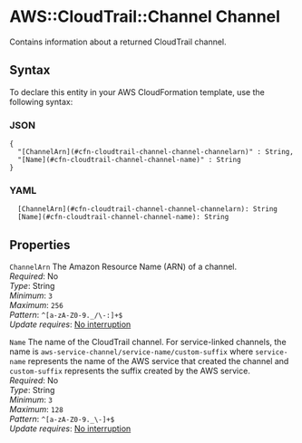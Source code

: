 # AWS::CloudTrail::Channel Channel<a name="aws-properties-cloudtrail-channel-channel"></a>

Contains information about a returned CloudTrail channel\.

## Syntax<a name="aws-properties-cloudtrail-channel-channel-syntax"></a>

To declare this entity in your AWS CloudFormation template, use the following syntax:

### JSON<a name="aws-properties-cloudtrail-channel-channel-syntax.json"></a>

```
{
  "[ChannelArn](#cfn-cloudtrail-channel-channel-channelarn)" : String,
  "[Name](#cfn-cloudtrail-channel-channel-name)" : String
}
```

### YAML<a name="aws-properties-cloudtrail-channel-channel-syntax.yaml"></a>

```
  [ChannelArn](#cfn-cloudtrail-channel-channel-channelarn): String
  [Name](#cfn-cloudtrail-channel-channel-name): String
```

## Properties<a name="aws-properties-cloudtrail-channel-channel-properties"></a>

`ChannelArn`  <a name="cfn-cloudtrail-channel-channel-channelarn"></a>
The Amazon Resource Name \(ARN\) of a channel\.  
*Required*: No  
*Type*: String  
*Minimum*: `3`  
*Maximum*: `256`  
*Pattern*: `^[a-zA-Z0-9._/\-:]+$`  
*Update requires*: [No interruption](https://docs.aws.amazon.com/AWSCloudFormation/latest/UserGuide/using-cfn-updating-stacks-update-behaviors.html#update-no-interrupt)

`Name`  <a name="cfn-cloudtrail-channel-channel-name"></a>
 The name of the CloudTrail channel\. For service\-linked channels, the name is `aws-service-channel/service-name/custom-suffix` where `service-name` represents the name of the AWS service that created the channel and `custom-suffix` represents the suffix created by the AWS service\.   
*Required*: No  
*Type*: String  
*Minimum*: `3`  
*Maximum*: `128`  
*Pattern*: `^[a-zA-Z0-9._\-]+$`  
*Update requires*: [No interruption](https://docs.aws.amazon.com/AWSCloudFormation/latest/UserGuide/using-cfn-updating-stacks-update-behaviors.html#update-no-interrupt)